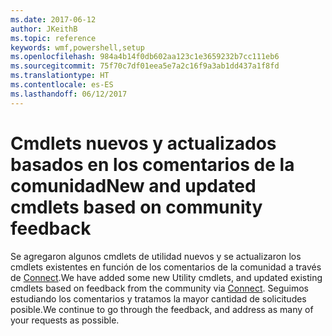 ```yaml
---
ms.date: 2017-06-12
author: JKeithB
ms.topic: reference
keywords: wmf,powershell,setup
ms.openlocfilehash: 984a4b14f0db602aa123c1e3659232b7cc111eb6
ms.sourcegitcommit: 75f70c7df01eea5e7a2c16f9a3ab1dd437a1f8fd
ms.translationtype: HT
ms.contentlocale: es-ES
ms.lasthandoff: 06/12/2017
---
```

# <a name="new-and-updated-cmdlets-based-on-community-feedback"></a><span data-ttu-id="d0826-102">Cmdlets nuevos y actualizados basados en los comentarios de la comunidad</span><span class="sxs-lookup"><span data-stu-id="d0826-102">New and updated cmdlets based on community feedback</span></span> 
<span data-ttu-id="d0826-103">Se agregaron algunos cmdlets de utilidad nuevos y se actualizaron los cmdlets existentes en función de los comentarios de la comunidad a través de [Connect](https://connect.microsoft.com/powershell).</span><span class="sxs-lookup"><span data-stu-id="d0826-103">We have added some new Utility cmdlets, and updated existing cmdlets based on feedback from the community via [Connect](https://connect.microsoft.com/powershell).</span></span> <span data-ttu-id="d0826-104">Seguimos estudiando los comentarios y tratamos la mayor cantidad de solicitudes posible.</span><span class="sxs-lookup"><span data-stu-id="d0826-104">We continue to go through the feedback, and address as many of your requests as possible.</span></span>


